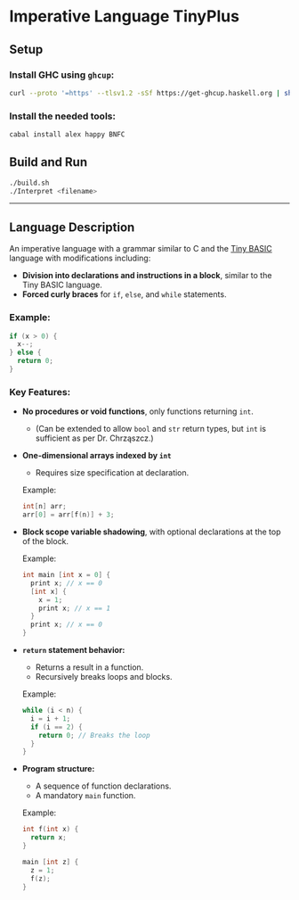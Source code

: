 # Imperative Language TinyPlus  

## Setup

### Install GHC using `ghcup`:
```sh
curl --proto '=https' --tlsv1.2 -sSf https://get-ghcup.haskell.org | sh
```

### Install the needed tools:
```sh
cabal install alex happy BNFC
```

## Build and Run
```sh
./build.sh
./Interpret <filename>
```

---

## Language Description

An imperative language with a grammar similar to C and the [Tiny BASIC](https://en.wikipedia.org/wiki/Tiny_BASIC) language with modifications including:

- **Division into declarations and instructions in a block**, similar to the Tiny BASIC language.
- **Forced curly braces** for `if`, `else`, and `while` statements.

### Example:
```c
if (x > 0) {
  x--;
} else {
  return 0;
}
```

### Key Features:

- **No procedures or void functions**, only functions returning `int`.
  - (Can be extended to allow `bool` and `str` return types, but `int` is sufficient as per Dr. Chrząszcz.)
- **One-dimensional arrays indexed by `int`**
  - Requires size specification at declaration.
  
  Example:
  ```c
  int[n] arr;
  arr[0] = arr[f(n)] + 3;
  ```
- **Block scope variable shadowing**, with optional declarations at the top of the block.
  
  Example:
  ```c
  int main [int x = 0] {
    print x; // x == 0
    [int x] {
      x = 1;
      print x; // x == 1
    }
    print x; // x == 0
  }
  ```
- **`return` statement behavior:**
  - Returns a result in a function.
  - Recursively breaks loops and blocks.
  
  Example:
  ```c
  while (i < n) {
    i = i + 1;
    if (i == 2) {
      return 0; // Breaks the loop
    }
  }
  ```
- **Program structure:**
  - A sequence of function declarations.
  - A mandatory `main` function.
  
  Example:
  ```c
  int f(int x) {
    return x;
  }
  
  main [int z] {
    z = 1;
    f(z);
  }
  ```

